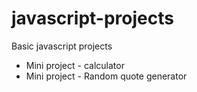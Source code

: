 # javascript-projects
Basic javascript projects

* Mini project - calculator
* Mini project - Random quote generator
